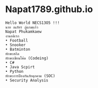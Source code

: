 # Napat1789.github.io

    Hello World NECS13O5 !!!
    นาย ณภัทร ภู่แกมแก้ว
    Napat Phukamkaew
    งานอดิเรก
    • Football
    • Snooker
    • Batminton
    ทักษะสกิล
    ทักษะเขียนโค้ด (Codeing)
    • C#
    • Java Scpirt
    • Python
    ทักษะการป้องกันภัยคุกคาม (SOC)
    • Security Analysis
